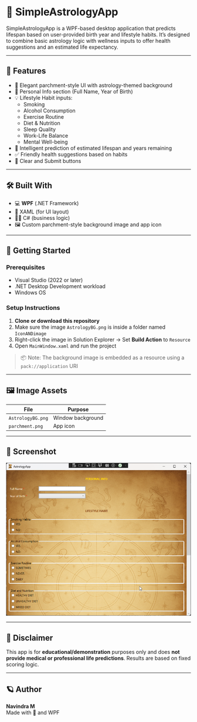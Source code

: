 # 🌌 SimpleAstrologyApp

SimpleAstrologyApp is a WPF-based desktop application that predicts lifespan based on user-provided birth year and lifestyle habits. It’s designed to combine basic astrology logic with wellness inputs to offer health suggestions and an estimated life expectancy.

---

## 🧰 Features

- 🎨 Elegant parchment-style UI with astrology-themed background
- 🧑 Personal Info section (Full Name, Year of Birth)
- 💡 Lifestyle Habit inputs:
  - Smoking
  - Alcohol Consumption
  - Exercise Routine
  - Diet & Nutrition
  - Sleep Quality
  - Work-Life Balance
  - Mental Well-being
- 🧮 Intelligent prediction of estimated lifespan and years remaining
- ✅ Friendly health suggestions based on habits
- 📜 Clear and Submit buttons

---

## 🛠️ Built With

- 💻 **WPF** (.NET Framework)
- 🧾 XAML (for UI layout)
- 👨‍💻 C# (business logic)
- 🖼️ Custom parchment-style background image and app icon

---

## 🚀 Getting Started

### Prerequisites

- Visual Studio (2022 or later)
- .NET Desktop Development workload
- Windows OS

### Setup Instructions

1. **Clone or download this repository**
2. Make sure the image `AstrologyBG.png` is inside a folder named `IconANDimage`
3. Right-click the image in Solution Explorer → Set **Build Action** to `Resource`
4. Open `MainWindow.xaml` and run the project

> 📦 Note: The background image is embedded as a resource using a `pack://application` URI

---

## 🖼️ Image Assets

| File                | Purpose          |
|---------------------|------------------|
| `AstrologyBG.png`   | Window background|
| `parchment.png`     | App icon         |

---

## 📸 Screenshot

![App Screenshot](./preview%20Img&Vid/PreviewAstrology.png)

---

## 📣 Disclaimer

This app is for **educational/demonstration** purposes only and does **not provide medical or professional life predictions**. Results are based on fixed scoring logic.

---

## 🪐 Author

**Navindra M**  
Made with 💖 and WPF

